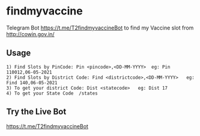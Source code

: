 # findmyvaccine
Telegram Bot https://t.me/T2findmyvaccineBot  to find my Vaccine slot from http://cowin.gov.in/


## Usage

	1) Find Slots by PinCode: Pin <pincode>,<DD-MM-YYYY>  eg: Pin 110012,06-05-2021
    2) Find Slots by District Code: Find <districtcode>,<DD-MM-YYYY>   eg: Find 140,06-05-2021
    3) To get your district Code: Dist <statecode>   eg: Dist 17
    4) To get your State Code  /states 

## Try the Live Bot
https://t.me/T2findmyvaccineBot
